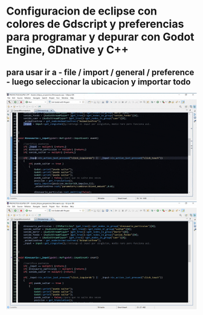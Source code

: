 # Configuracion de eclipse con colores de Gdscript y preferencias para programar y depurar con Godot Engine, GDnative y C++

## para usar ir a - file / import / general /  preference - luego seleccionar la ubicacion y importar todo

![procedimiento_instalar_preferencias_eclipse](procedimiento_instalar_preferencias_eclipse.gif)
![eclipse_ide_con_godot_engine](eclipse_ejemplo.png)

